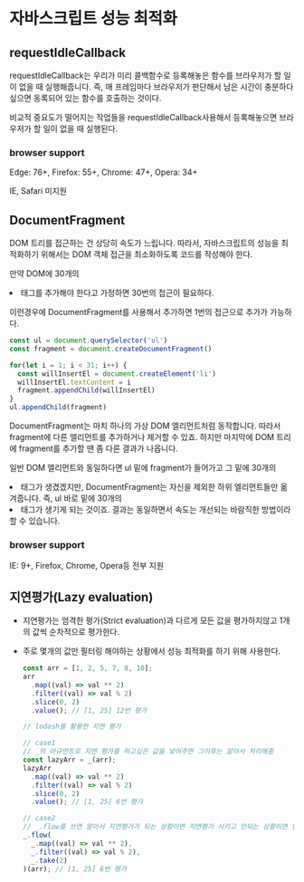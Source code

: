 # 자바스크립트 성능 최적화

## requestIdleCallback

requestIdleCallback는 우리가 미리 콜백함수로 등록해놓은 함수를 브라우저가 할 일이 없을 때 실행해줍니다. 즉, 매 프레임마다 브라우저가 판단해서 남은 시간이 충분하다 싶으면 동록되어 있는 함수를 호출하는 것이다.

비교적 중요도가 떨어지는 작업들을 requestIdleCallback사용해서 등록해놓으면 브라우저가 할 일이 없을 때 실행된다.

### browser support

Edge: 76+, Firefox: 55+, Chrome: 47+, Opera: 34+

IE, Safari 미지원

## DocumentFragment

DOM 트리를 접근하는 건 상당히 속도가 느립니다. 따라서, 자바스크립트의 성능을 최적화하기 위해서는 DOM 객체 접근을 최소화하도록 코드를 작성해야 한다.

만약 DOM에 30개의 <li>태그를 추가해야 한다고 가정하면 30번의 접근이 필요하다.

이런경우에 DocumentFragment를 사용해서 추가하면 1번의 접근으로 추가가 가능하다.

```javascript
const ul = document.querySelector('ul')
const fragment = document.createDocumentFragment()

for(let i = 1; i < 31; i++) {
  const willInsertEl = document.createElement('li')
  willInsertEl.textContent = i
  fragment.appendChild(willInsertEl)
}
ul.appendChild(fragment)
```

DocumentFragment는 마치 하나의 가상 DOM 엘리먼트처럼 동작합니다. 따라서 fragment에 다른 엘리먼트를 추가하거나 제거할 수 있죠. 하지만 마지막에 DOM 트리에 fragment를 추가할 땐 좀 다른 결과가 나옵니다.

일반 DOM 엘리먼트와 동일하다면 ul 밑에 fragment가 들어가고 그 밑에 30개의 <li>태그가 생겼겠지만, DocumentFragment는 자신을 제외한 하위 엘리먼트들만 옮겨줍니다. 즉, ul 바로 밑에 30개의 <li>태그가 생기게 되는 것이죠. 결과는 동일하면서 속도는 개선되는 바람직한 방법이라 할 수 있습니다.


### browser support

IE: 9+, Firefox, Chrome, Opera등 전부 지원


## 지연평가(Lazy evaluation)

- 지연평가는 엄격한 평가(Strict evaluation)과 다르게 모든 값을 평가하지않고 1개의 값씩 순차적으로 평가한다.
- 주로 몇개의 값만 필터링 해야하는 상황에서 성능 최적화를 하기 위해 사용한다.

  ```javascript
  const arr = [1, 2, 5, 7, 8, 10];
  arr
    .map((val) => val ** 2)
    .filter((val) => val % 2)
    .slice(0, 2)
    .value(); // [1, 25] 12번 평가

  // lodash를 활용한 지연 평가

  // case1
  // _의 아규먼트로 지연 평가를 하고싶은 값을 넣어주면 그이후는 알아서 처리해줌
  const lazyArr = _(arr);
  lazyArr
    .map((val) => val ** 2)
    .filter((val) => val % 2)
    .slice(0, 2)
    .value(); // [1, 25] 6번 평가

  // case2
  // _.flow를 쓰면 알아서 지연평가가 되는 상황이면 지연평가 시키고 안되는 상황이면 엄격한 평가로 처리함
  _.flow(
    _.map((val) => val ** 2),
    _.filter((val) => val % 2),
    _.take(2)
  )(arr); // [1, 25] 6번 평가
  ```


